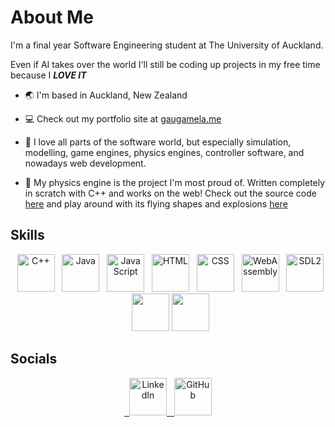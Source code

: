 # About Me

I'm a final year Software Engineering student at The University of Auckland. 

Even if AI takes over the world I'll still be coding up projects in my free time because I ***LOVE IT***

- 🌏 I'm based in Auckland, New Zealand

- 💻 Check out my portfolio site at [gaugamela.me](https://gaugamela.me)
  
- 🚂 I love all parts of the software world, but especially simulation, modelling, game engines, physics engines, controller software, and nowadays web development.
  
- 🚀 My physics engine is the project I'm most proud of. Written completely in scratch with C++ and works on the web! Check out the source code [here](https://www.github.com/Argyraspides/Telos) and play around with its flying shapes and explosions [here](https://gaugamela.me/Telos) 


## Skills

<p align="center">
  <img src="https://cdn.jsdelivr.net/gh/devicons/devicon/icons/cplusplus/cplusplus-original.svg" alt="C++" width="60" height="60"/>
  <img src="https://cdn.jsdelivr.net/gh/devicons/devicon/icons/java/java-original.svg" alt="Java" width="60" height="60"/>
  <img src="https://cdn.jsdelivr.net/gh/devicons/devicon/icons/javascript/javascript-original.svg" alt="JavaScript" width="60" height="60"/>
  <img src="https://cdn.jsdelivr.net/gh/devicons/devicon/icons/html5/html5-original.svg" alt="HTML" width="60" height="60"/>
  <img src="https://cdn.jsdelivr.net/gh/devicons/devicon/icons/css3/css3-original.svg" alt="CSS" width="60" height="60"/>
  <img src="https://www.vectorlogo.zone/logos/webassembly/webassembly-icon.svg" alt="WebAssembly" width="60" height="60"/>
  <img src="https://upload.wikimedia.org/wikipedia/commons/thumb/1/16/Simple_DirectMedia_Layer%2C_Logo.svg/1920px-Simple_DirectMedia_Layer%2C_Logo.svg.png" alt="SDL2" width="auto" height="60"/> 
  <img src="https://github.com/Argyraspides/Sarissa/assets/95353936/6e619ad7-d610-431d-9c0f-76ac519d074b" width="auto" height="60"></img> 
  <img src="https://github.com/Argyraspides/Telos/assets/95353936/2fd4e08b-a1af-4f22-936e-c82f46fe4a7c" width="auto" height="60"></img>  

</p>

## Socials
<p align="center">
  <a href="https://www.linkedin.com/in/vinayak-joshi-74399b247/">
    <img src="https://cdn.jsdelivr.net/gh/devicons/devicon/icons/linkedin/linkedin-original.svg" alt="LinkedIn" width="60" height="60"/>
  </a>
  <a href="https://www.github.com/Argyraspides">
    <img src="https://raw.githubusercontent.com/danielcranney/readme-generator/main/public/icons/socials/github-dark.svg" alt="GitHub" width="60" height="60"/>
  </a>
</p>




<!--
**Argyraspides/Argyraspides** is a ✨ _special_ ✨ repository because its `README.md` (this file) appears on your GitHub profile.

Here are some ideas to get you started:

- 🔭 I’m currently working on ...
- 🌱 I’m currently learning ...
- 👯 I’m looking to collaborate on ...
- 🤔 I’m looking for help with ...
- 💬 Ask me about ...
- 📫 How to reach me: ...
- 😄 Pronouns: ...
- ⚡ Fun fact: ...
-->

